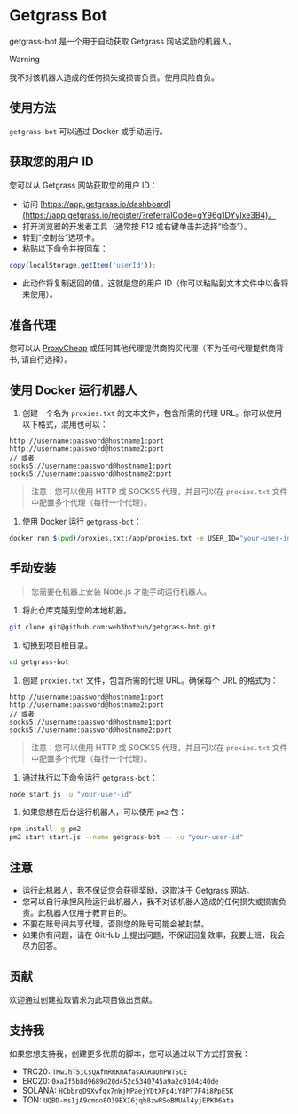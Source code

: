 # Getgrass Bot

getgrass-bot 是一个用于自动获取 Getgrass 网站奖励的机器人。

> [!WARNING]
> 我不对该机器人造成的任何损失或损害负责。使用风险自负。

## 使用方法

`getgrass-bot` 可以通过 Docker 或手动运行。

## 获取您的用户 ID

您可以从 Getgrass 网站获取您的用户 ID：

- 访问 [https://app.getgrass.io/dashboard](https://app.getgrass.io/register/?referralCode=qY96g1DYyIxe3B4)。
- 打开浏览器的开发者工具（通常按 F12 或右键单击并选择“检查”）。
- 转到“控制台”选项卡。
- 粘贴以下命令并按回车：

```javascript
copy(localStorage.getItem('userId'));
```

- 此动作将复制返回的值，这就是您的用户 ID（你可以粘贴到文本文件中以备将来使用）。

## 准备代理

您可以从 [ProxyCheap](https://app.proxy-cheap.com/r/ksvW8Z) 或任何其他代理提供商购买代理（不为任何代理提供商背书, 请自行选择）。

## 使用 Docker 运行机器人

1. 创建一个名为 `proxies.txt` 的文本文件，包含所需的代理 URL。你可以使用以下格式，混用也可以：

```plaintext
http://username:password@hostname1:port
http://username:password@hostname2:port
// 或者
socks5://username:password@hostname1:port
socks5://username:password@hostname2:port
```

> 注意：您可以使用 HTTP 或 SOCKS5 代理，并且可以在 `proxies.txt` 文件中配置多个代理（每行一个代理）。

1. 使用 Docker 运行 `getgrass-bot`：

```bash
docker run $(pwd)/proxies.txt:/app/proxies.txt -e USER_ID="your-user-id" overtrue/getgrass-bot
```

## 手动安装

> 您需要在机器上安装 Node.js 才能手动运行机器人。

1. 将此仓库克隆到您的本地机器。

```bash
git clone git@github.com:web3bothub/getgrass-bot.git
```

1. 切换到项目根目录。

```bash
cd getgrass-bot
```

1. 创建 `proxies.txt` 文件，包含所需的代理 URL。确保每个 URL 的格式为：

```plaintext
http://username:password@hostname1:port
http://username:password@hostname2:port
// 或者
socks5://username:password@hostname1:port
socks5://username:password@hostname2:port
```

> 注意：您可以使用 HTTP 或 SOCKS5 代理，并且可以在 `proxies.txt` 文件中配置多个代理（每行一个代理）。

1. 通过执行以下命令运行 `getgrass-bot`：

```bash
node start.js -u "your-user-id"
```

1. 如果您想在后台运行机器人，可以使用 `pm2` 包：

```bash
npm install -g pm2
pm2 start start.js --name getgrass-bot -- -u "your-user-id"
```

## 注意

- 运行此机器人，我不保证您会获得奖励，这取决于 Getgrass 网站。
- 您可以自行承担风险运行此机器人，我不对该机器人造成的任何损失或损害负责。此机器人仅用于教育目的。
- 不要在账号间共享代理，否则您的账号可能会被封禁。
- 如果你有问题，请在 GitHub 上提出问题，不保证回复效率，我要上班，我会尽力回答。

## 贡献

欢迎通过创建拉取请求为此项目做出贡献。

## 支持我

如果您想支持我，创建更多优质的脚本，您可以通过以下方式打赏我：

- TRC20: `TMwJhT5iCsQAfmRRKmAfasAXRaUhPWTSCE`
- ERC20: `0xa2f5b8d9689d20d452c5340745a9a2c0104c40de`
- SOLANA: `HCbbrqD9Xvfqx7nWjNPaejYDtXFp4iY8PT7F4i8PpE5K`
- TON: `UQBD-ms1jA9cmoo8O39BXI6jqh8zwRSoBMUAl4yjEPKD6ata`
